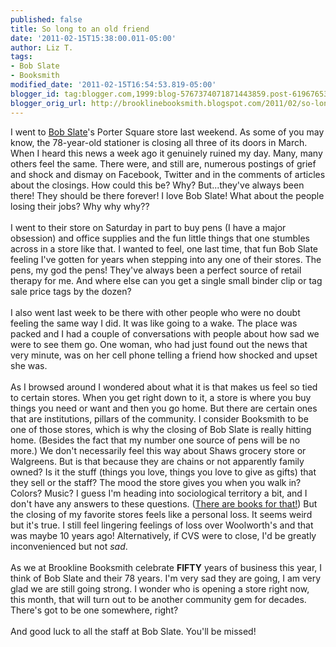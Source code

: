 ```yaml
---
published: false
title: So long to an old friend
date: '2011-02-15T15:38:00.011-05:00'
author: Liz T.
tags:
- Bob Slate
- Booksmith
modified_date: '2011-02-15T16:54:53.819-05:00'
blogger_id: tag:blogger.com,1999:blog-5767374071871443859.post-6196765310666791628
blogger_orig_url: http://brooklinebooksmith.blogspot.com/2011/02/so-long-to-old-friend.html
---
```


I went to <a href="http://www.bobslate.com/">Bob Slate</a>'s Porter Square store last weekend.  As some of you may know, the 78-year-old stationer is closing all three of its doors in March.  When I heard this news a week ago it genuinely ruined my day.  Many, many others feel the same.  There were, and still are, numerous postings of grief and shock and dismay on <span id="SPELLING_ERROR_0" class="blsp-spelling-error">Facebook</span>, Twitter and in the comments of articles about the closings.  How could this be?  Why?  But...they've always been there!  They should be there forever!  I love Bob Slate!  What about the people losing their jobs?  Why why why??<br /><br />I went to their store on Saturday in part to buy pens (I have a major obsession) and office supplies and the fun little things that one stumbles across in a store like that.  I wanted to feel, one last time, that fun Bob Slate feeling I've gotten for years when stepping into any one of their stores.  The pens, my god the pens!  They've always been a perfect source of retail therapy for me.  And where else can you get a single small binder clip or tag sale price tags by the dozen?<br /><br />I also went last week to be there with other people who were no doubt feeling the same way I did.  It was like going to a wake.  The place was packed and I had a couple of conversations with people about how sad we were to see them go.  One woman, who had just found out the news that very minute, was on her cell phone telling a friend how shocked and upset she was. <br /><br />As I browsed around I wondered about what it is that makes us feel so tied to certain stores.  When you get right down to it, a store is where you buy things you need or want and then you go home.  But there are certain ones that are institutions, pillars of the community.  I consider <span id="SPELLING_ERROR_1" class="blsp-spelling-error">Booksmith</span> to be one of those stores, which is why the closing of Bob Slate is really hitting home.  (Besides the fact that my number one source of pens will be no more.)  We don't necessarily feel this way about <span id="SPELLING_ERROR_2" class="blsp-spelling-error">Shaws</span> grocery store or <span id="SPELLING_ERROR_3" class="blsp-spelling-error">Walgreens</span>.  But is that because they are chains or not apparently family owned?  Is it the stuff (things you love, things you love to give as gifts) that they sell or the staff?  The mood the store gives you when you walk in?  Colors?  Music?  I guess I'm heading into sociological territory a bit, and I don't have any answers to these questions.  (<a href="http://www.brooklinebooksmith.com/">There are books for that!</a>)   But the closing of my favorite stores feels like a personal loss.  It seems weird but it's true.  I still feel lingering feelings of loss over Woolworth's and that was maybe 10 years ago!  Alternatively, if CVS were to close, I'd be greatly inconvenienced but not <em>sad</em>.<br /><br />As we at <span id="SPELLING_ERROR_4" class="blsp-spelling-error">Brookline</span> <span id="SPELLING_ERROR_5" class="blsp-spelling-error">Booksmith</span> celebrate <strong>FIFTY</strong> years of business this year, I think of Bob Slate and their 78 years.  I'm very sad they are going, I am very glad we are still going strong.  I wonder who is opening a store right now, this month, that will turn out to be another community gem for decades.  There's got to be one somewhere, right?<br /><br />And good luck to all the staff at Bob Slate.  You'll be missed!